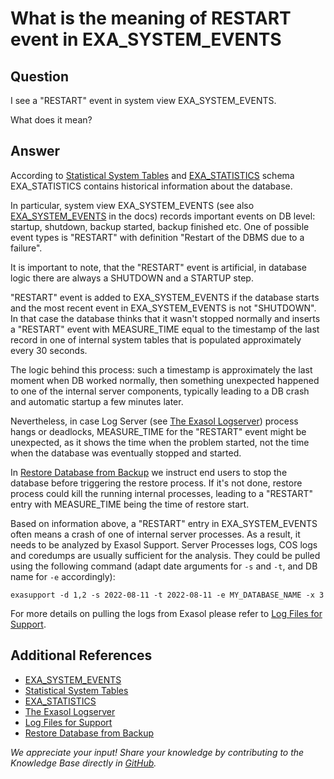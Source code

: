 # What is the meaning of RESTART event in EXA_SYSTEM_EVENTS

## Question

I see a "RESTART" event in system view EXA_SYSTEM_EVENTS.

What does it mean?

## Answer

According to [Statistical System Tables](https://docs.exasol.com/db/latest/sql_references/system_tables/statistical_system_tables.htm) and [EXA_STATISTICS](https://github.com/exasol/public-knowledgebase/blob/main/Database-Features/exa-statistics.md)
schema EXA_STATISTICS contains historical information about the database.

In particular, system view EXA_SYSTEM_EVENTS (see also [EXA_SYSTEM_EVENTS](https://docs.exasol.com/db/latest/sql_references/system_tables/statistical/exa_system_events.htm) in the docs) records important events on DB level: startup,
shutdown, backup started, backup finished etc.
One of possible event types is "RESTART" with definition "Restart of the DBMS due to a failure".

It is important to note, that the "RESTART" event is artificial, in database logic there are always a SHUTDOWN and a STARTUP step.

"RESTART" event is added to EXA_SYSTEM_EVENTS if the database starts and the most recent event in EXA_SYSTEM_EVENTS is not "SHUTDOWN".
In that case the database thinks that it wasn't stopped normally and inserts a "RESTART" event with MEASURE_TIME equal to the timestamp of the last record in one of internal system tables that is populated approximately every 30 seconds.

The logic behind this process: such a timestamp is approximately the last moment when DB worked normally, then something unexpected happened to one of the internal server components, typically leading to a DB crash and automatic startup a few minutes later.

Nevertheless, in case Log Server (see [The Exasol Logserver](https://github.com/exasol/public-knowledgebase/blob/main/Database-Features/the-exasol-logserver.md)) process hangs or deadlocks, MEASURE_TIME for the "RESTART" event might be unexpected, as it shows the time when the problem started, not the time when the database was eventually stopped and started.

In [Restore Database from Backup](https://docs.exasol.com/db/latest/administration/on-premise/backup_restore/restore_database.htm) we instruct end users to stop the database before triggering the restore process.
If it's not done, restore process could kill the running internal processes, leading to a "RESTART" entry with MEASURE_TIME being the time of restore start.

Based on information above, a "RESTART" entry in EXA_SYSTEM_EVENTS often means a crash of one of internal server processes. As a result, it needs to be analyzed by Exasol Support. Server Processes logs, COS logs and coredumps are usually sufficient for the analysis.
They could be pulled using the following command (adapt date arguments for `-s` and `-t`, and DB name for `-e` accordingly):

```shell
exasupport -d 1,2 -s 2022-08-11 -t 2022-08-11 -e MY_DATABASE_NAME -x 3
```

For more details on pulling the logs from Exasol please refer to [Log Files for Support](https://docs.exasol.com/db/latest/administration/on-premise/support.htm).

## Additional References

* [EXA_SYSTEM_EVENTS](https://docs.exasol.com/db/latest/sql_references/system_tables/statistical/exa_system_events.htm)
* [Statistical System Tables](https://docs.exasol.com/db/latest/sql_references/system_tables/statistical_system_tables.htm)
* [EXA_STATISTICS](https://github.com/exasol/public-knowledgebase/blob/main/Database-Features/exa-statistics.md)
* [The Exasol Logserver](https://github.com/exasol/public-knowledgebase/blob/main/Database-Features/the-exasol-logserver.md)
* [Log Files for Support](https://docs.exasol.com/db/latest/administration/on-premise/support.htm)
* [Restore Database from Backup](https://docs.exasol.com/db/latest/administration/on-premise/backup_restore/restore_database.htm)

*We appreciate your input! Share your knowledge by contributing to the Knowledge Base directly in [GitHub](https://github.com/exasol/public-knowledgebase).*

